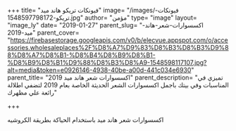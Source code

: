 +++
title= "فيونكات تريكو هاند ميد"
image= "/images/فيونكات-تريكو-1548597798172.jpg"
author= "مؤمن"
type= "image"
layout= "image_ly"
date= "2019-01-27"
parent_slug= "اكسسوارات-شعر-هاند-ميد-2019"
parent_cover= "https://firebasestorage.googleapis.com/v0/b/elecvue.appspot.com/o/accessories.wholesaleplaces%2F%D8%A7%D9%83%D8%B3%D8%B3%D9%88%D8%A7%D8%B1-%D8%B4%D8%B9%D8%B1-%D8%B9%D8%B1%D9%88%D8%B3%D8%A9-1548598117107.jpg?alt=media&token=e0926146-4938-40be-a00d-441c034e6930"
parent_title= "اكسسوارات شعر هاند ميد 2019"
parent_description= "تميزي في المناسبات وفي بيتك باجمل اكسسوارات الشعر الحديثة الخاصة بعام 2019 لتضفي اطلالة رائعة علي مظهرك"

+++

اكسسوارات شعر هاند ميد باستخدام الحياكة بطريقة الكروشيه